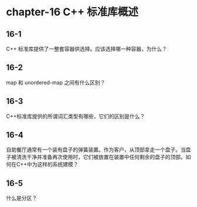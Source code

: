 # chapter-16 C++ 标准库概述

## 16-1

C++ 标准库提供了一整套容器供选择。应该选择哪一种容器，为什么？

## 16-2

map 和 unordered-map 之间有什么区别？

## 16-3

C++标准库提供的所谓词汇类型有哪些，它们的区别是什么？

## 16-4

自助餐厅通常有一个装有盘子的弹簧装置。作为客户，从顶部拿走一个盘子。当盘子被清洗干净并准备再次使用时，它们被放置在装置中任何剩余的盘子的顶部。如何在C++中为这样的系统建模？

## 16-5

什么是分区？
